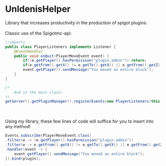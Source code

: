 # UnldenisHelper

Library that increases productivity in the production of spigot plugins.
<br><br>
Classic use of the Spigotmc-api: 
```java
//imports
public class PlayerListeners implements Listener {
    @EventHandler
    public void onQuit(PlayerMoveEvent event) {
        if(!e.getPlayer().hasPermission("plugin.admin")) return;
        if(e.getFrom().getX() != e.getTo().getX() || e.getFrom().getZ() != e.getTo().getZ()) return;
        event.getPlayer().sendMessage("You moved an entire block");
    }
}

/*
    And in the main class:
*/
getServer().getPluginManager().registerEvents(new PlayerListeners(this), this);
```
<br><br>
Using my library, these few lines of code will suffice for you to insert into any method!
```java
Events.subscribe(PlayerMoveEvent.class)
.filter(e -> !e.getPlayer().hasPermission("plugin.admin"))
.filter(e -> e.getFrom().getX() != e.getTo().getX() || e.getFrom().getZ() != e.getTo().getZ())
.handler(event -> {
    event.getPlayer().sendMessage("You moved an entire block");
}).bind(plugin);
```
